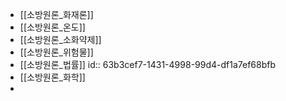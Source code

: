 - [[소방원론_화재론]]
- [[소방원론_온도]]
- [[소방원론_소화약제]]
- [[소방원론_위험물]]
- [[소방원론_법률]]
  id:: 63b3cef7-1431-4998-99d4-df1a7ef68bfb
- [[소방원론_화학]]
-